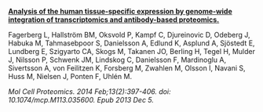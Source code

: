 [**Analysis of the human tissue-specific expression by genome-wide integration of transcriptomics and antibody-based proteomics.**](https://www.ncbi.nlm.nih.gov/pubmed/24309898)

Fagerberg L, Hallström BM, Oksvold P, Kampf C, Djureinovic D, Odeberg J, Habuka M, Tahmasebpoor S, Danielsson A, Edlund K, Asplund A, Sjöstedt E, Lundberg E, Szigyarto CA, Skogs M, Takanen JO, Berling H, Tegel H, Mulder J, Nilsson P, Schwenk JM, Lindskog C, Danielsson F, Mardinoglu A, Sivertsson A, von Feilitzen K, Forsberg M, Zwahlen M, Olsson I, Navani S, Huss M, Nielsen J, Ponten F, Uhlén M.

*Mol Cell Proteomics. 2014 Feb;13(2):397-406. doi: 10.1074/mcp.M113.035600. Epub 2013 Dec 5.*
